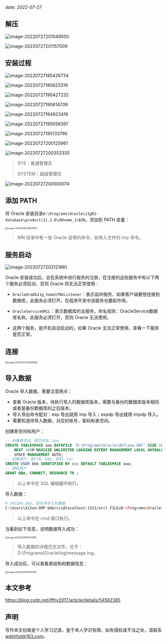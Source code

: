 *date: 2022-07-27*

## 解压

![image-20220727201049500](oracle/image-20220727201049500.png)

![image-20220727201157009](oracle/image-20220727201157009.png)

## 安装过程

![image-20220727185426734](oracle/image-20220727185426734.png)

![image-20220727185623319](oracle/image-20220727185623319.png)

![image-20220727190427232](oracle/image-20220727190427232.png)

![image-20220727190614709](oracle/image-20220727190614709.png)

![image-20220727194923419](oracle/image-20220727194923419.png)

![image-20220727195056397](oracle/image-20220727195056397.png)

![image-20220727195133790](oracle/image-20220727195133790.png)

![image-20220727200125961](oracle/image-20220727200125961.png)

![image-20220727200353335](oracle/image-20220727200353335.png)

> SYS：普通管理员
>
> SYSTEM：超级管理员

![image-20220727200500074](oracle/image-20220727200500074.png)

## 添加 PATH

将 Oracle 安装目录`D:\Programs\Oracle\11gR2-database\product\11.2.0\dbhome_1\BIN`，添加到 PATH 变量：

<img src="oracle/image-20220728103627605.png" alt="image-20220728103627605" style="zoom:50%;" />

> BIN 目录中有一些 Oracle 自带的命令，如导入文件的 imp 命令。

## 服务启动

![image-20220727202121881](oracle/image-20220727202121881.png)

Oracle 安装成功后，会在系统中进行服务的注册，在注册的这些服务中有以下两个服务必须启动，否则 Oracle 将无法正常使用：

- `OracleOraDb11g_home1TNSListener`：表示监听服务，如果客户端要想连接到数据库，此服务必须打开，在程序开发中该服务也要起作用。

- `OracleServiceORCL`：表示数据库的主服务，命名规则：OracleService数据库名称。此服务必须打开，否则 Oracle 无法使用。
- 这两个服务，是开机自动启动的，如果 Oracle 无法正常使用，查看一下服务是否正常。

## 连接

<img src="oracle/image-20220727202909360.png" alt="image-20220727202909360" style="zoom:50%;" />

## 导入数据

Oracle 导入数据，需要注意两点：

- 查看 Oracle 版本，待执行导入的数据库版本，需要与备份的数据库版本相同或者是备份数据库的之后版本。
- 导入导出命令配对：exp 导出就用 imp 导入；expdp 导出就用 impdp 导入。
- 需要知道待导入数据，对应的账号，密码和表空间。

创建表空间和用户：

```sql
-- 创建表空间，表空间名：aaa
CREATE TABLESPACE aaa DATAFILE 'D:\Programs\Oracle\dbf\aaa.DBF' SIZE 1G AUTOEXTEND ON
	NEXT 100M MAXSIZE UNLIMITED LOGGING EXTENT MANAGEMENT LOCAL AUTOALLOCATE SEGMENT
	SPACE MANAGEMENT AUTO;
-- 创建用户，用户名：bbb，密码：ccc
CREATE USER bbb IDENTIFIED BY ccc DEFAULT TABLESPACE aaa;
-- 授权用户
GRANT DBA, CONNECT, RESOURCE TO ;
```

> 以上命令在 SQL 编辑器中执行。

导入数据：

```bash
# 202104.dmp，即为待导入的数据
C:\Users\XiSun>IMP bbb/ccc@localhost:1521/orcl FILE=D:\Programs\Oracle\dmp\202104.dmp FULL=y LOG=D:\Programs\Oracle\log\message.log
```

> 以上命令在 cmd 窗口执行。

当看到如下信息，说明数据导入成功：

<img src="oracle/image-20220728113033416.png" alt="image-20220728113033416" style="zoom:50%;" />

> 导入数据的详细日志文件，位于：D:\Programs\Oracle\log\message.log。

导入成功后，可以查看表结构和数据信息：

<img src="oracle/image-20220728113535418.png" alt="image-20220728113535418" style="zoom:50%;" />

## 本文参考

https://blog.csdn.net/jffhy2017/article/details/54562385

## 声明

写作本文初衷是个人学习记录，鉴于本人学识有限，如有侵权或不当之处，请联系 [wdshfut@163.com](mailto:wdshfut@163.com)。